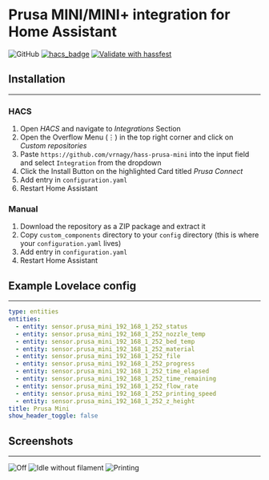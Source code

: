 # Prusa MINI/MINI+ integration for Home Assistant
![GitHub](https://img.shields.io/github/license/vrnagy/hass-prusa-mini)
[![hacs_badge](https://img.shields.io/badge/HACS-Custom-orange.svg)](https://github.com/custom-components/hacs)
[![Validate with hassfest](https://github.com/vrnagy/hass-prusa-mini/actions/workflows/hassfest.yaml/badge.svg)](https://github.com/vrnagy/hass-prusa-mini/actions/workflows/hassfest.yaml)

## Installation
---

### HACS

1. Open _HACS_ and navigate to _Integrations_ Section
2. Open the Overflow Menu (⋮) in the top right corner and click on _Custom repositories_
3. Paste `https://github.com/vrnagy/hass-prusa-mini` into the input field and select `Integration` from the dropdown
4. Click the Install Button on the highlighted Card titled _Prusa Connect_
5. Add entry in `configuration.yaml`
6. Restart Home Assistant

### Manual

1. Download the repository as a ZIP package and extract it
2. Copy `custom_components` directory to your `config` directory (this is where your `configuration.yaml` lives)
3. Add entry in `configuration.yaml`
4. Restart Home Assistant

## Example Lovelace config
---
```yaml
type: entities
entities:
  - entity: sensor.prusa_mini_192_168_1_252_status
  - entity: sensor.prusa_mini_192_168_1_252_nozzle_temp
  - entity: sensor.prusa_mini_192_168_1_252_bed_temp
  - entity: sensor.prusa_mini_192_168_1_252_material
  - entity: sensor.prusa_mini_192_168_1_252_file
  - entity: sensor.prusa_mini_192_168_1_252_progress
  - entity: sensor.prusa_mini_192_168_1_252_time_elapsed
  - entity: sensor.prusa_mini_192_168_1_252_time_remaining
  - entity: sensor.prusa_mini_192_168_1_252_flow_rate
  - entity: sensor.prusa_mini_192_168_1_252_printing_speed
  - entity: sensor.prusa_mini_192_168_1_252_z_height
title: Prusa Mini
show_header_toggle: false
```

## Screenshots
---
![Off](https://user-images.githubusercontent.com/199546/122988219-c6985700-d3a1-11eb-9f1a-5d82b9aa9466.png)
![Idle without filament](https://user-images.githubusercontent.com/199546/123258215-6a454c80-d4f3-11eb-8a47-46dd48b8ec53.png)
![Printing](https://user-images.githubusercontent.com/199546/123259739-19365800-d4f5-11eb-8dad-6183f2ae060f.png)

